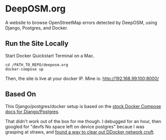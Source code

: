 # DeepOSM.org

A website to browse OpenStreetMap errors detected by DeepOSM, using Django, Postgres, and Docker.

## Run the Site Locally

Start Docker Quickstart Terminal on a Mac.

    cd /PATH_TO_REPO/deeposm.org
    docker-compose up

Then, the site is live at your docker IP. Mine is: http://192.168.99.100:8000/

## Based On

This Django/postgres/docker setup is based on the [stock Docker Compose docs for Django/Postgres](https://docs.docker.com/compose/django/).

That didn't work out of the box for me though. I debugged for an hour, then googled for "devfs No space left on device postgres" becaue I was grasping at straws, and [found a way to clear out DDocker network cruft](https://github.com/docker/machine/issues/1779#issuecomment-136205807).